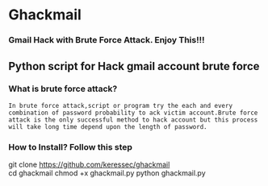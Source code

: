# Ghackmail
### Gmail Hack with Brute Force Attack. Enjoy This!!!
## Python script for Hack gmail account brute force 

###  What is brute force attack?
    In brute force attack,script or program try the each and every combination of password probability to ack victim account.Brute force attack is the only successful method to hack account but this process will take long time depend upon the length of password.

### How to Install? Follow this step
git clone https://github.com/keressec/ghackmail    
cd ghackmail
chmod +x ghackmail.py
python ghackmail.py
